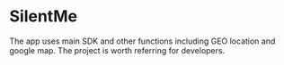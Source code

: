 # SilentMe
The app uses main SDK and other functions including GEO location and google map.
The project is worth referring for developers.
